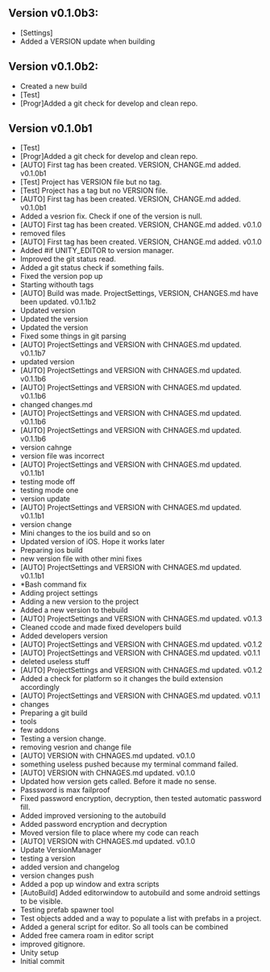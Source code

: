 ## Version v0.1.0b3:
 - [Settings]
 - Added a VERSION update when building

## Version v0.1.0b2:
 - Created a new build
 - [Test]
 - [Progr]Added a git check for develop and clean repo.

## Version v0.1.0b1
 - [Test]
 - [Progr]Added a git check for develop and clean repo.
 - [AUTO] First tag has been created. VERSION, CHANGE.md added. v0.1.0b1
 - [Test] Project has VERSION file but no tag.
 - [Test] Project has a tag but no VERSION file.
 - [AUTO] First tag has been created. VERSION, CHANGE.md added. v0.1.0b1
 - Added a vesrion fix. Check if one of the version is null.
 - [AUTO] First tag has been created. VERSION, CHANGE.md added. v0.1.0
 - removed files
 - [AUTO] First tag has been created. VERSION, CHANGE.md added. v0.1.0
 - Added #if UNITY_EDITOR to version manager.
 - Improved the git status read.
 - Added a git status check if something fails.
 - Fixed the version pop up
 - Starting withouth tags
 - [AUTO] Build was made. ProjectSettings, VERSION, CHANGES.md have been updated. v0.1.1b2
 - Updated version
 - Updated the version
 - Updated the version
 - Fixed some things in git parsing
 - [AUTO] ProjectSettings and VERSION with CHNAGES.md updated. v0.1.1b7
 - updated version
 - [AUTO] ProjectSettings and VERSION with CHNAGES.md updated. v0.1.1b6
 - [AUTO] ProjectSettings and VERSION with CHNAGES.md updated. v0.1.1b6
 - changed changes.md
 - [AUTO] ProjectSettings and VERSION with CHNAGES.md updated. v0.1.1b6
 - [AUTO] ProjectSettings and VERSION with CHNAGES.md updated. v0.1.1b6
 - version cahnge
 - version file was incorrect
 - [AUTO] ProjectSettings and VERSION with CHNAGES.md updated. v0.1.1b1
 - testing mode off
 - testing mode one
 - version update
 - [AUTO] ProjectSettings and VERSION with CHNAGES.md updated. v0.1.1b1
 - version change
 - Mini changes to the ios build and so on
 - Updated version of iOS. Hope it works later
 - Preparing ios build
 - new version file with other mini fixes
 - [AUTO] ProjectSettings and VERSION with CHNAGES.md updated. v0.1.1b1
 - *Bash command fix
 - Adding project settings
 - Adding a new version to the project
 - Added a new version to thebuild
 - [AUTO] ProjectSettings and VERSION with CHNAGES.md updated. v0.1.3
 - Cleaned ccode and made fixed developers build
 - Added developers version
 - [AUTO] ProjectSettings and VERSION with CHNAGES.md updated. v0.1.2
 - [AUTO] ProjectSettings and VERSION with CHNAGES.md updated. v0.1.1
 - deleted useless stuff
 - [AUTO] ProjectSettings and VERSION with CHNAGES.md updated. v0.1.2
 - Added a check for platform so it changes the build extension accordingly
 - [AUTO] ProjectSettings and VERSION with CHNAGES.md updated. v0.1.1
 - changes
 - Preparing a git build
 - tools
 - few addons
 - Testing a version change.
 - removing vesrion and change file
 - [AUTO] VERSION with CHNAGES.md updated. v0.1.0
 - something useless pushed because my terminal command failed.
 - [AUTO] VERSION with CHNAGES.md updated. v0.1.0
 - Updated how version gets called. Before it made no sense.
 - Passsword is max failproof
 - Fixed password encryption, decryption, then tested automatic password fill.
 - Added improved versioning to the autobuild
 - Added password encryption and decryption
 - Moved version file to place where my code can reach
 - [AUTO] VERSION with CHNAGES.md updated. v0.1.0
 - Update VersionManager
 - testing  a version
 - added version and changelog
 - version changes push
 - Added a pop up window and extra scripts
 - [AutoBuild] Added editorwindow to autobuild and some android settings to be visible.
 - Testing prefab spawner tool
 - Test objects added and a way to populate a list with prefabs in a project.
 - Added a general script for editor. So all tools can be combined
 - Added free camera roam in editor script
 - improved gitignore.
 - Unity setup
 - Initial commit

